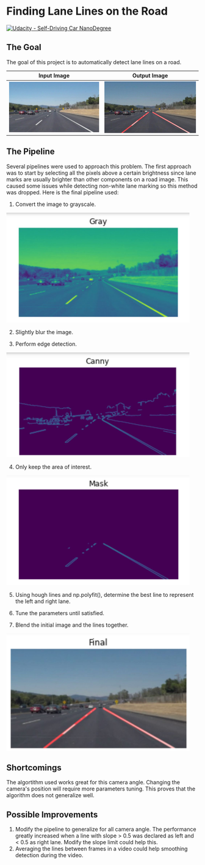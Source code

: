 # **Finding Lane Lines on the Road** 
[![Udacity - Self-Driving Car NanoDegree](https://s3.amazonaws.com/udacity-sdc/github/shield-carnd.svg)](http://www.udacity.com/drive)


The Goal
---
The goal of this project is to automatically detect lane lines on a road.

Input Image                |  Output Image
:-------------------------:|:-------------------------:
<img src="test_images/solidWhiteCurve.jpg"/>  | <img src="test_images_output/solidWhiteCurve.jpg"/>

The Pipeline
---
Several pipelines were used to approach this problem. The first approach was to start by selecting all the pixels above a certain brightness since lane marks are usually brighter than other components on a road image. This caused some issues while detecting non-white lane marking so this method was dropped. Here is the final pipeline used:
1. Convert the image to grayscale.
<img src="pipeline/gray.JPG" width="480" alt="Gray Image" />

2. Slightly blur the image.

3. Perform edge detection.
<img src="pipeline/canny.JPG" width="480" alt="Canny Image" />

4. Only keep the area of interest.
<img src="pipeline/mask.JPG" width="480" alt="Mask Image" />

5. Using hough lines and np.polyfit(), determine the best line to represent the left and right lane.

6. Tune the parameters until satisfied.

7. Blend the initial image and the lines together.
<img src="pipeline/final.JPG" width="480" alt="Final Image" />

Shortcomings
---
The algortithm used works great for this camera angle. Changing the camera's position will require more parameters tuning. This proves that the algorithm does not generalize well.

Possible Improvements
---
1. Modify the pipeline to generalize for all camera angle. The performance greatly increased when a line with slope > 0.5 was declared as left and < 0.5 as right lane. Modify the slope limit could help this.
2. Averaging the lines between frames in a video could help smoothing detection during the video.
